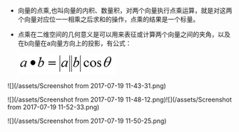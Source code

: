 * 向量的点乘,也叫向量的内积、数量积，对两个向量执行点乘运算，就是对这两个向量对应位一一相乘之后求和的操作，点乘的结果是一个标量。
* 点乘在二维空间的几何意义是可以用来表征或计算两个向量之间的夹角，以及在b向量在a向量方向上的投影，有公式：

  ![](/assets/20160902220238078)

![](/assets/Screenshot from 2017-07-19 11-43-31.png)

![](/assets/Screenshot from 2017-07-19 11-48-12.png)![](/assets/Screenshot from 2017-07-19 11-52-33.png)

![](/assets/Screenshot from 2017-07-19 11-50-25.png)

